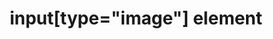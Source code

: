 ---
{
  "title": "input[type=\"image\"] element",
  "description": "The input element represents either an image from which a user can select a coordinate and submit the form, or alternatively a button from which the user can submit the form.",
  "category": "html",
  "keywords": [
    "input[type=\"image\"] element"
  ],
  "last_test_date": "2018-07-21",
  "test_results_url": "https://a11ysupport.io/tech/html/input(type-image)_element",
  "test_url": "https://a11ysupport.io/tech/html/input(type-image)_element",
  "stats": {
    "dragon_win": {
      "chrome": {
        "76": "a"
      }
    },
    "jaws": {
      "chrome": {
        "76": "y"
      },
      "ie": {
        "11": "y"
      },
      "firefox": {
        "68": "y"
      }
    },
    "narrator": {
      "edge": {
        "44": "y"
      }
    },
    "nvda": {
      "chrome": {
        "76": "y"
      },
      "firefox": {
        "68": "y"
      }
    },
    "orca": {
      "firefox": {
        "69": "y"
      }
    },
    "talkback": {
      "and_chr": {
        "76": "y"
      }
    },
    "va_and": {
      "and_chr": {
        "77": "a"
      }
    },
    "vo_ios": {
      "ios_saf": {
        "12.3.1": "y"
      }
    },
    "vo_macos": {
      "safari": {
        "12.1.1": "y"
      }
    },
    "vc_ios": {
      "ios_saf": {
        "13.0": "a"
      }
    },
    "vc_macos": {
      "safari": {
        "13.0.2": "a"
      }
    },
    "wsr": {
      "edge": {
        "44": "a"
      },
      "chrome": {
        "77": "a"
      }
    }
  },
  "links": {
    "WHATWG HTML spec for input[type=\"image\"]": "https://html.spec.whatwg.org/multipage/input.html#image-button-state-(type=image)",
    "HTML AAM for the input[type=\"image\"]": "https://w3c.github.io/html-aam/#el-input-image"
  }
}
---